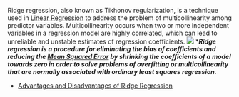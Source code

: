 Ridge regression, also known as Tikhonov regularization, is a technique used in [Linear Regression](Linear%20Regression.md) to address the problem of multicollinearity among predictor variables. Multicollinearity occurs when two or more independent variables in a regression model are highly correlated, which can lead to unreliable and unstable estimates of regression coefficients.
![](../../../../Understanding-Ridge-Regression-copy.webp)
****Ridge regression is a procedure for eliminating the bias of coefficients and reducing the [Mean Squared Error](Mean%20Squared%20Error.md) by shrinking the coefficients of a model towards zero in order to solve problems of overfitting or multicollinearity that are normally associated with ordinary least squares regression.***

- [Advantages and Disadvantages of Ridge Regression](https://www.geeksforgeeks.org/what-is-ridge-regression/#advantages-and-disadvantages-of-ridge-regression)
